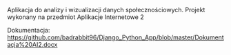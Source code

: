 Aplikacja do analizy i wizualizacji danych społecznościowych.
Projekt wykonany na przedmiot Aplikacje Internetowe 2

Dokumentacja:
https://github.com/badrabbit96/Django_Python_App/blob/master/Dokumentacja%20AI2.docx
